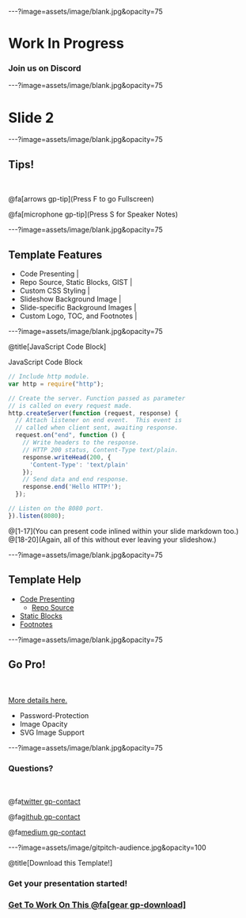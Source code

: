 ---?image=assets/image/blank.jpg&opacity=75

# Work In Progress 

### Join us on Discord

---?image=assets/image/blank.jpg&opacity=75

# Slide 2

---?image=assets/image/blank.jpg&opacity=75


## Tips!

<br>

@fa[arrows gp-tip](Press F to go Fullscreen)

@fa[microphone gp-tip](Press S for Speaker Notes)

---?image=assets/image/blank.jpg&opacity=75

## Template Features

- Code Presenting |
- Repo Source, Static Blocks, GIST |
- Custom CSS Styling |
- Slideshow Background Image |
- Slide-specific Background Images |
- Custom Logo, TOC, and Footnotes |

---?image=assets/image/blank.jpg&opacity=75

@title[JavaScript Code Block]

<p><span class="slide-title">JavaScript Code Block</span></p>

```javascript
// Include http module.
var http = require("http");

// Create the server. Function passed as parameter
// is called on every request made.
http.createServer(function (request, response) {
  // Attach listener on end event.  This event is
  // called when client sent, awaiting response.
  request.on("end", function () {
    // Write headers to the response.
    // HTTP 200 status, Content-Type text/plain.
    response.writeHead(200, {
      'Content-Type': 'text/plain'
    });
    // Send data and end response.
    response.end('Hello HTTP!');
  });

// Listen on the 8080 port.
}).listen(8080);
```

@[1-17](You can present code inlined within your slide markdown too.)
@[18-20](Again, all of this without ever leaving your slideshow.)

---?image=assets/image/blank.jpg&opacity=75

## Template Help

- [Code Presenting](https://github.com/gitpitch/gitpitch/wiki/Code-Presenting)
  + [Repo Source](https://github.com/gitpitch/gitpitch/wiki/Code-Delimiter-Slides) 
- [Static Blocks](https://github.com/gitpitch/gitpitch/wiki/Code-Slides)
- [Footnotes](https://github.com/gitpitch/gitpitch/wiki/Footnote-Setting)

---?image=assets/image/blank.jpg&opacity=75

## Go Pro!

<br>
<div class="left">
    <i class="fa fa-user-secret fa-5x" aria-hidden="true"> </i><br>
    <a href="https://gitpitch.com/pro-features" class="pro-link">
    More details here.</a>
</div>
<div class="right">
    <ul>
        <li>Password-Protection</li>
        <li>Image Opacity</li>
        <li>SVG Image Support</li>
    </ul>
</div>

---?image=assets/image/blank.jpg&opacity=75

### Questions?

<br>

@fa[twitter gp-contact](@unibitlabs)

@fa[github gp-contact](unibitlabs)

@fa[medium gp-contact](@unibitlabs)

---?image=assets/image/gitpitch-audience.jpg&opacity=100

@title[Download this Template!]

### Get your presentation started!
### [Get To Work On This @fa[gear gp-download]](#)

